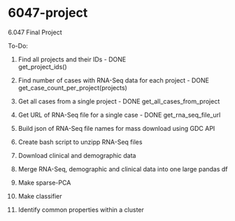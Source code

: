 # 6047-project
6.047 Final Project

To-Do:

1. Find all projects and their IDs - DONE	
	get_project_ids()

2. Find number of cases with RNA-Seq data for each project - DONE
	get_case_count_per_project(projects)

3. Get all cases from a single project - DONE
	get_all_cases_from_project

4. Get URL of RNA-Seq file for a single case - DONE
	get_rna_seq_file_url

5. Build json of RNA-Seq file names for mass download using GDC API 

6. Create bash script to unzipp RNA-Seq files

7. Download clinical and demographic data

8. Merge RNA-Seq, demographic and clinical data into one large pandas df

9. Make sparse-PCA

10. Make classifier

11. Identify common properties within a cluster
